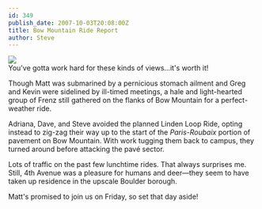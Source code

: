 ```yaml
---
id: 349
publish_date: 2007-10-03T20:08:00Z
title: Bow Mountain Ride Report
author: Steve
---
```


[![](http://lh3.ggpht.com/_zoD15FRZxcs/SuDKOHHqyrI/AAAAAAAAAgE/yNdYU5CZpzo/s2400/P1010002.JPG)](http://picasaweb.google.com/flagstafffrenzy/BowMountainRide)  
You've gotta work hard for these kinds of views...it's worth it!

Though Matt was submarined by a pernicious stomach ailment and Greg and Kevin were sidelined by ill-timed meetings, a hale and light-hearted group of Frenz still gathered on the flanks of Bow Mountain for a perfect-weather ride.

Adriana, Dave, and Steve avoided the planned Linden Loop Ride, opting instead to zig-zag their way up to the start of the _Paris-Roubaix_ portion of pavement on Bow Mountain. With work tugging them back to campus, they turned around before attacking the pavé sector.

Lots of traffic on the past few lunchtime rides. That always surprises me. Still, 4th Avenue was a pleasure for humans and deer—they seem to have taken up residence in the upscale Boulder borough.

Matt's promised to join us on Friday, so set that day aside!
